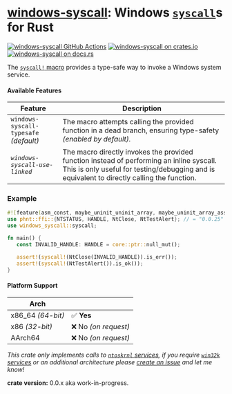 [windows-syscall][windows-syscall]: Windows [`syscall`][x86-syscall]s for Rust
========================================

[![windows-syscall GitHub Actions][github.img]][github]
[![windows-syscall on crates.io][crates-io.img]][crates-io]
[![windows-syscall on docs.rs][docs-rs.img]][docs-rs]

The [`syscall!` macro][syscall-macro] provides a type-safe way to invoke a Windows system service.

#### Available Features

| Feature | Description |
| --- | --- |
| `windows-syscall-typesafe` *(default)*| The macro attempts calling the provided function in a dead branch, ensuring type-safety *(enabled by default).* |
| *`windows-syscall-use-linked`* | The macro directly invokes the provided function instead of performing an inline syscall. This is only useful for testing/debugging and is equivalent to directly calling the function. |

### Example

```rust
#![feature(asm_const, maybe_uninit_uninit_array, maybe_uninit_array_assume_init)]
use phnt::ffi::{NTSTATUS, HANDLE, NtClose, NtTestAlert}; // = "0.0.25"
use windows_syscall::syscall;

fn main() {
   const INVALID_HANDLE: HANDLE = core::ptr::null_mut();

   assert!(syscall!(NtClose(INVALID_HANDLE)).is_err());
   assert!(syscall!(NtTestAlert()).is_ok());
}
```

#### Platform Support

| Arch |  |
| --- | --- |
| x86_64 *(64-bit)* | ✅ **Yes**  |
| x86 *(32-bit)* | ❌ No *(on request)*
| AArch64 | ❌ No *(on request)*

*This crate only implements calls to [`ntoskrnl` services][syscall-table-nt], if you require [`win32k` services][syscall-table-win32k] or an additional architecture please [create an issue][create-issue] and let me know!*


**crate version:** 0.0.x aka work-in-progress.

[github]: https://github.com/oberrich/windows-syscall/actions/workflows/rust.yml
[github.img]: https://github.com/oberrich/windows-syscall/actions/workflows/rust.yml/badge.svg
[crates-io]: https://crates.io/crates/windows-syscall
[crates-io.img]: https://img.shields.io/crates/v/windows-syscall.svg
[docs-rs]: https://docs.rs/windows-syscall
[docs-rs.img]: https://docs.rs/windows-syscall/badge.svg

[syscall-macro]: https://docs.rs/windows-syscall/latest/windows_syscall/macro.syscall.html

[windows-syscall]: https://github.com/oberrich/windows-syscall
[create-issue]: https://github.com/oberrich/windows-syscall/issues/new

[x86-syscall]: https://www.felixcloutier.com/x86/syscall

[syscall-table-nt]: https://j00ru.vexillium.org/syscalls/nt/64/
[syscall-table-win32k]: https://j00ru.vexillium.org/syscalls/win32k/64/